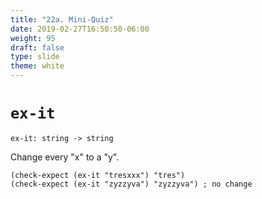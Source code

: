```yaml
---
title: "22a. Mini-Quiz"
date: 2019-02-27T16:50:50-06:00
weight: 95
draft: false
type: slide
theme: white
---
```

# `ex-it`

`ex-it: string -> string`

Change every "x" to a "y".

    (check-expect (ex-it "tresxxx") "tres")
    (check-expect (ex-it "zyzzyva") "zyzzyva") ; no change
